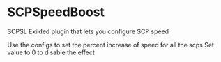 # SCPSpeedBoost
SCPSL Exilded plugin that lets you configure SCP speed

Use the configs to set the percent increase of speed for all the scps
Set value to 0 to disable the effect
